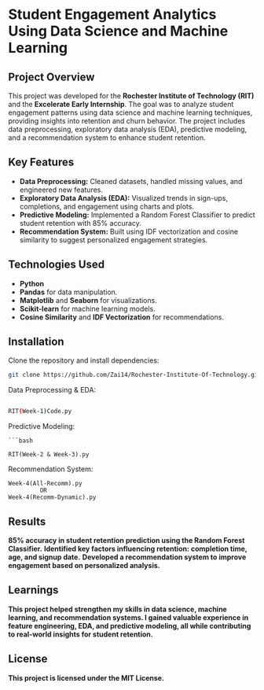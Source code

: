 # Student Engagement Analytics Using Data Science and Machine Learning

## Project Overview
This project was developed for the **Rochester Institute of Technology (RIT)** and the **Excelerate Early Internship**. The goal was to analyze student engagement patterns using data science and machine learning techniques, providing insights into retention and churn behavior. The project includes data preprocessing, exploratory data analysis (EDA), predictive modeling, and a recommendation system to enhance student retention.

## Key Features
- **Data Preprocessing:** Cleaned datasets, handled missing values, and engineered new features.
- **Exploratory Data Analysis (EDA):** Visualized trends in sign-ups, completions, and engagement using charts and plots.
- **Predictive Modeling:** Implemented a Random Forest Classifier to predict student retention with 85% accuracy.
- **Recommendation System:** Built using IDF vectorization and cosine similarity to suggest personalized engagement strategies.

## Technologies Used
- **Python**
- **Pandas** for data manipulation.
- **Matplotlib** and **Seaborn** for visualizations.
- **Scikit-learn** for machine learning models.
- **Cosine Similarity** and **IDF Vectorization** for recommendations.

## Installation
Clone the repository and install dependencies:

```bash
git clone https://github.com/Zai14/Rochester-Institute-Of-Technology.git
```
Data Preprocessing & EDA:

```bash

RIT(Week-1)Code.py
```
Predictive Modeling:
```
```bash

RIT(Week-2 & Week-3).py
```
Recommendation System:
```
Week-4(All-Recomm).py
         OR
Week-4(Recomm-Dynamic).py
```
## Results
**85% accuracy in student retention prediction using the Random Forest Classifier.**
**Identified key factors influencing retention: completion time, age, and signup date.**
**Developed a recommendation system to improve engagement based on personalized analysis.**
## Learnings
**This project helped strengthen my skills in data science, machine learning, and recommendation systems. I gained valuable experience in feature engineering, EDA, and predictive modeling, all while contributing to real-world insights for student retention.**

## License
**This project is licensed under the MIT License.**
